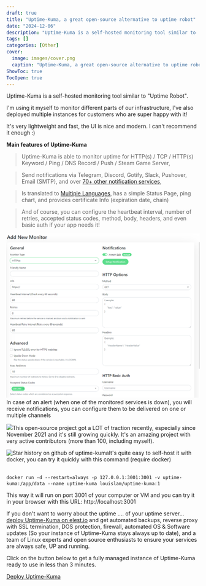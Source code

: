 ```yaml
---
draft: true
title: "Uptime-Kuma, a great open-source alternative to uptime robot"
date: "2024-12-06"
description: "Uptime-Kuma is a self-hosted monitoring tool similar to 'Uptime Robot'."
tags: []
categories: [Other]
cover:
  image: images/cover.png
  caption: "Uptime-Kuma, a great open-source alternative to uptime robot"
ShowToc: true
TocOpen: true
---
```



Uptime\-Kuma is a self\-hosted monitoring tool similar to "Uptime Robot". 

I'm using it myself to monitor different parts of our infrastructure, I've also deployed multiple instances for customers who are super happy with it!

It's very lightweight and fast, the UI is nice and modern. I can't recommend it enough :)

**Main features of Uptime\-Kuma**


> Uptime\-Kuma is able to monitor uptime for HTTP(s) / TCP / HTTP(s) Keyword / Ping / DNS Record / Push / Steam Game Server,


> Send notifications via Telegram, Discord, Gotify, Slack, Pushover, Email (SMTP), and over [70\+ other notification services](https://github.com/louislam/uptime-kuma/tree/master/src/components/notifications?ref=blog.elest.io),


> Is translated to [Multiple Languages](https://github.com/louislam/uptime-kuma/tree/master/src/languages?ref=blog.elest.io), has a simple Status Page, ping chart, and provides certificate Info (expiration date, chain)


> And of course, you can configure the heartbeat interval, number of retries, accepted status codes, method, body, headers, and even basic auth if your app needs it!

![](images/image.png)In case of an alert (when one of the monitored services is down), you will receive notifications, you can configure them to be delivered on one or multiple channels

![](https://blog.elest.io/content/images/2022/02/image-1.png)This open\-source project got a LOT of traction recently, especially since November 2021 and it's still growing quickly. It's an amazing project with very active contributors (more than 100, including myself).

![Star history on github of uptime-kuma](https://blog.elest.io/content/images/2022/02/star-history-202229.png)It's quite easy to self\-host it with docker, you can try it quickly with this command (require docker)




```

docker run -d --restart=always -p 127.0.0.1:3001:3001 -v uptime-kuma:/app/data --name uptime-kuma louislam/uptime-kuma:1

```


This way it will run on port 3001 of your computer or VM and you can try it in your browser with this URL: http://localhost:3001

If you don't want to worry about the uptime .... of your uptime server... [deploy Uptime\-Kuma on elest.io](https://dash.elest.io/deploy?soft=Uptime-kuma&deploy=137&ref=blog.elest.io) and get automated backups, reverse proxy with SSL termination, DOS protection, firewall, automated OS \& Software updates (So your instance of Uptime\-Kuma stays always up to date), and a team of Linux experts and open source enthusiasts to ensure your services are always safe, UP and running.

Click on the button below to get a fully managed instance of Uptime\-Kuma ready to use in less than 3 minutes. 

[Deploy Uptime\-Kuma](https://dash.elest.io/deploy?soft=Uptime-kuma&id=137&ref=blog.elest.io)


